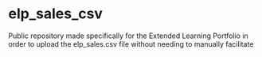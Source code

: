 # elp_sales_csv

Public repository made specifically for the Extended Learning Portfolio in order to upload the elp_sales.csv file without needing to manually facilitate
